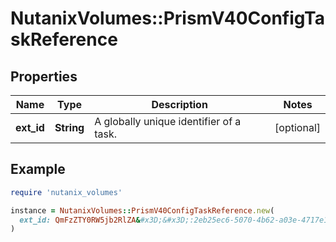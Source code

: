 # NutanixVolumes::PrismV40ConfigTaskReference

## Properties

| Name | Type | Description | Notes |
| ---- | ---- | ----------- | ----- |
| **ext_id** | **String** | A globally unique identifier of a task. | [optional] |

## Example

```ruby
require 'nutanix_volumes'

instance = NutanixVolumes::PrismV40ConfigTaskReference.new(
  ext_id: QmFzZTY0RW5jb2RlZA&#x3D;&#x3D;:2eb25ec6-5070-4b62-a03e-4717e1ffec5a
)
```

